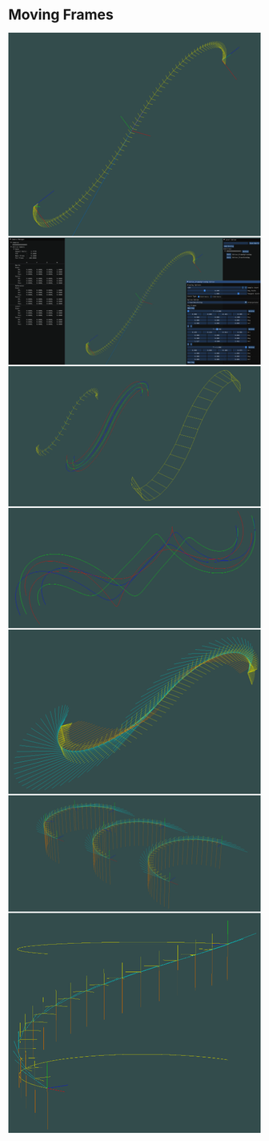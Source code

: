 # Moving Frames

![](Screenshots/Curve02.png)
![](Screenshots/Curve01.png)
![](Screenshots/Curve08.png)
![](Screenshots/Curve04.png)
![](Screenshots/Curve05.png)
![](Screenshots/Curve06.png)
![](Screenshots/Curve07.png)
